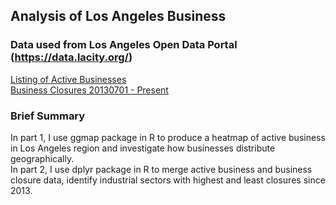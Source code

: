 ## Analysis of Los Angeles Business

### Data used from Los Angeles Open Data Portal (https://data.lacity.org/)
[Listing of Active Businesses](https://data.lacity.org/A-Prosperous-City/Listing-of-Active-Businesses/6rrh-rzua) <br />
[Business Closures 20130701 - Present](https://data.lacity.org/A-Prosperous-City/Business-Closures-20130701-Present/sg5j-gp4v)  

### Brief Summary
In part 1, I use ggmap package in R to produce a heatmap of active business in Los Angeles region and investigate how businesses distribute geographically. <br />
In part 2, I use dplyr package in R to merge active business and business closure data, identify industrial sectors with highest and least closures since 2013.  
